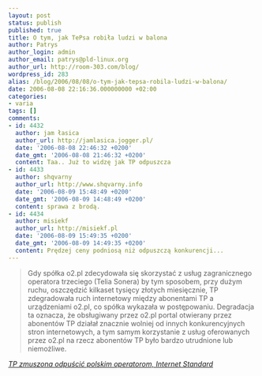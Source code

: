 ```yaml
---
layout: post
status: publish
published: true
title: O tym, jak TePsa robiła ludzi w balona
author: Patrys
author_login: admin
author_email: patrys@pld-linux.org
author_url: http://room-303.com/blog/
wordpress_id: 283
alias: /blog/2006/08/08/o-tym-jak-tepsa-robila-ludzi-w-balona/
date: 2006-08-08 22:16:36.000000000 +02:00
categories:
- varia
tags: []
comments:
- id: 4432
  author: jam łasica
  author_url: http://jamlasica.jogger.pl/
  date: '2006-08-08 22:46:32 +0200'
  date_gmt: '2006-08-08 21:46:32 +0200'
  content: Taa.. Już to widzę jak TP odpuszcza
- id: 4433
  author: shqvarny
  author_url: http://www.shqvarny.info
  date: '2006-08-09 15:48:49 +0200'
  date_gmt: '2006-08-09 14:48:49 +0200'
  content: sprawa z brodą.
- id: 4434
  author: misiekf
  author_url: http://misiekf.pl
  date: '2006-08-09 15:49:35 +0200'
  date_gmt: '2006-08-09 14:49:35 +0200'
  content: Prędzej ceny podniosą niż odpuszczą konkurencji...
---
```

<blockquote cite="http://www.internetstandard.pl/news/95913.html"><p>Gdy spółka o2.pl zdecydowała się skorzystać z usług zagranicznego operatora trzeciego (Telia Sonera) by tym sposobem, przy dużym ruchu, oszczędzić kilkaset tysięcy złotych miesięcznie, TP zdegradowała ruch internetowy między abonentami TP a urządzeniami o2.pl, co spółka wykazała w postępowaniu. Degradacja ta oznacza, że obsługiwany przez o2.pl portal otwierany przez abonentów TP działał znacznie wolniej od innych konkurencyjnych stron internetowych, a tym samym korzystanie z usług oferowanych przez o2.pl na rzecz abonentów TP było bardzo utrudnione lub niemożliwe.</p></blockquote>

<p><a href="http://www.internetstandard.pl/news/95913.html"><cite>TP zmuszona odpuścić polskim operatorom, Internet Standard</cite></a></p>
